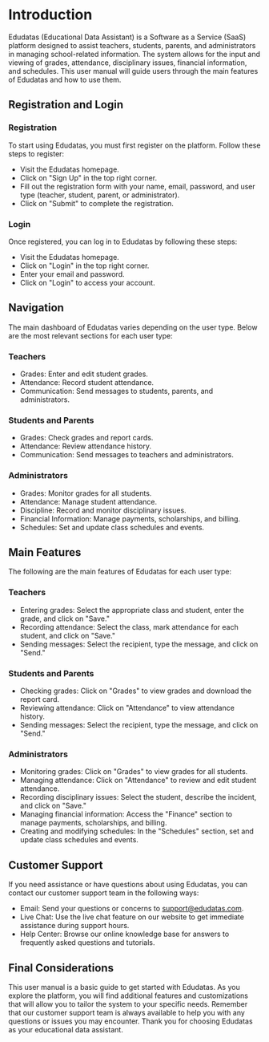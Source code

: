 # Introduction

Edudatas (Educational Data Assistant) is a Software as a Service (SaaS) platform designed to assist teachers, students, parents, and administrators in managing school-related information. The system allows for the input and viewing of grades, attendance, disciplinary issues, financial information, and schedules. This user manual will guide users through the main features of Edudatas and how to use them.

## Registration and Login
### Registration
To start using Edudatas, you must first register on the platform. Follow these steps to register:

- Visit the Edudatas homepage.
- Click on "Sign Up" in the top right corner.
- Fill out the registration form with your name, email, password, and user type (teacher, student, parent, or administrator).
- Click on "Submit" to complete the registration.

### Login
Once registered, you can log in to Edudatas by following these steps:

- Visit the Edudatas homepage.
- Click on "Login" in the top right corner.
- Enter your email and password.
- Click on "Login" to access your account.

## Navigation
The main dashboard of Edudatas varies depending on the user type. Below are the most relevant sections for each user type:

### Teachers
- Grades: Enter and edit student grades.
- Attendance: Record student attendance.
- Communication: Send messages to students, parents, and administrators.

### Students and Parents
- Grades: Check grades and report cards.
- Attendance: Review attendance history.
- Communication: Send messages to teachers and administrators.

### Administrators
- Grades: Monitor grades for all students.
- Attendance: Manage student attendance.
- Discipline: Record and monitor disciplinary issues.
- Financial Information: Manage payments, scholarships, and billing.
- Schedules: Set and update class schedules and events.

## Main Features
The following are the main features of Edudatas for each user type:

### Teachers
- Entering grades: Select the appropriate class and student, enter the grade, and click on "Save."
- Recording attendance: Select the class, mark attendance for each student, and click on "Save."
- Sending messages: Select the recipient, type the message, and click on "Send."

### Students and Parents
- Checking grades: Click on "Grades" to view grades and download the report card.
- Reviewing attendance: Click on "Attendance" to view attendance history.
- Sending messages: Select the recipient, type the message, and click on "Send."

### Administrators
- Monitoring grades: Click on "Grades" to view grades for all students.
- Managing attendance: Click on "Attendance" to review and edit student attendance.
- Recording disciplinary issues: Select the student, describe the incident, and click on "Save."
- Managing financial information: Access the "Finance" section to manage payments, scholarships, and billing.
- Creating and modifying schedules: In the "Schedules" section, set and update class schedules and events.

## Customer Support
If you need assistance or have questions about using Edudatas, you can contact our customer support team in the following ways:

- Email: Send your questions or concerns to support@edudatas.com.
- Live Chat: Use the live chat feature on our website to get immediate assistance during support hours.
- Help Center: Browse our online knowledge base for answers to frequently asked questions and tutorials.

## Final Considerations
This user manual is a basic guide to get started with Edudatas. As you explore the platform, you will find additional features and customizations that will allow you to tailor the system to your specific needs. Remember that our customer support team is always available to help you with any questions or issues you may encounter. Thank you for choosing Edudatas as your educational data assistant.
